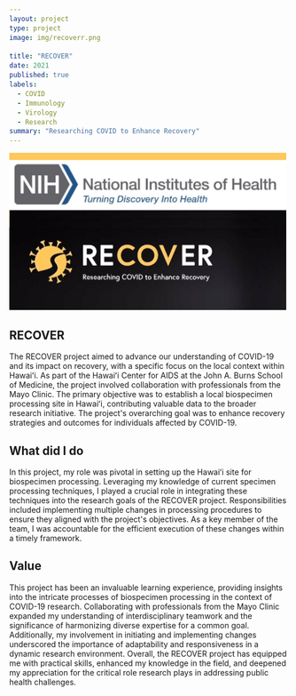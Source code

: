 ```yaml
---
layout: project
type: project
image: img/recoverr.png

title: "RECOVER"
date: 2021
published: true
labels:
  - COVID
  - Immunology
  - Virology
  - Research
summary: "Researching COVID to Enhance Recovery"
---
```

<div class="text-center p-4">
  <img width="500px" src="/img/recover.png" class="img-thumbnail" >
</div>


## RECOVER
The RECOVER project aimed to advance our understanding of COVID-19 and its impact on recovery, with a specific focus on the local context within Hawaiʻi. As part of the Hawaiʻi Center for AIDS at the John A. Burns School of Medicine, the project involved collaboration with professionals from the Mayo Clinic. The primary objective was to establish a local biospecimen processing site in Hawaiʻi, contributing valuable data to the broader research initiative. The project's overarching goal was to enhance recovery strategies and outcomes for individuals affected by COVID-19.


## What did I do

In this project, my role was pivotal in setting up the Hawaiʻi site for biospecimen processing. Leveraging my knowledge of current specimen processing techniques, I played a crucial role in integrating these techniques into the research goals of the RECOVER project. Responsibilities included implementing multiple changes in processing procedures to ensure they aligned with the project's objectives. As a key member of the team, I was accountable for the efficient execution of these changes within a timely framework.

## Value

This project has been an invaluable learning experience, providing insights into the intricate processes of biospecimen processing in the context of COVID-19 research. Collaborating with professionals from the Mayo Clinic expanded my understanding of interdisciplinary teamwork and the significance of harmonizing diverse expertise for a common goal. Additionally, my involvement in initiating and implementing changes underscored the importance of adaptability and responsiveness in a dynamic research environment. Overall, the RECOVER project has equipped me with practical skills, enhanced my knowledge in the field, and deepened my appreciation for the critical role research plays in addressing public health challenges.







